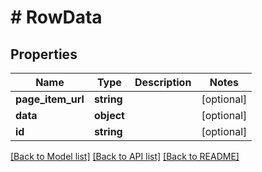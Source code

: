 # # RowData

## Properties

Name | Type | Description | Notes
------------ | ------------- | ------------- | -------------
**page_item_url** | **string** |  | [optional]
**data** | **object** |  | [optional]
**id** | **string** |  | [optional]

[[Back to Model list]](../../README.md#models) [[Back to API list]](../../README.md#endpoints) [[Back to README]](../../README.md)
